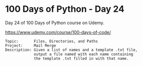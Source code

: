 # 100 Days of Python - Day 24

Day 24 of 100 Days of Python course on Udemy.

https://www.udemy.com/course/100-days-of-code/

    Topic:       Files, Directories, and Paths
    Project:     Mail Merge
    Description: Given a list of names and a template .txt file,
                 output a file named with each name containing
                 the template .txt filled in with that name.